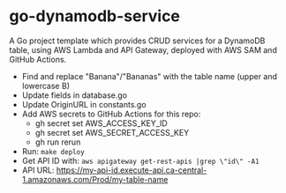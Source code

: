 # go-dynamodb-service

A Go project template which provides CRUD services for a DynamoDB table, using AWS Lambda and API Gateway, deployed with AWS SAM and GitHub Actions.

-   Find and replace "Banana"/"Bananas" with the table name (upper and lowercase B)
-   Update fields in database.go
-   Update OriginURL in constants.go
-   Add AWS secrets to GitHub Actions for this repo:
    -   gh secret set AWS_ACCESS_KEY_ID
    -   gh secret set AWS_SECRET_ACCESS_KEY
    -   gh run rerun
-   Run: `make deploy`
-   Get API ID with: `aws apigateway get-rest-apis |grep \"id\" -A1`
-   API URL: https://my-api-id.execute-api.ca-central-1.amazonaws.com/Prod/my-table-name
